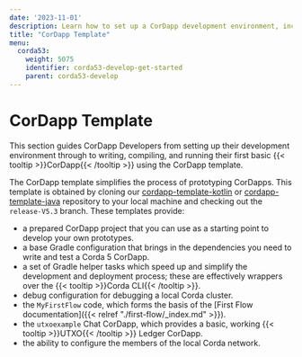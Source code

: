```yaml
---
date: '2023-11-01'
description: Learn how to set up a CorDapp development environment, including writing, compiling, and running a first basic CorDapp using the CorDapp template.
title: "CorDapp Template"
menu:
  corda53:
    weight: 5075
    identifier: corda53-develop-get-started
    parent: corda53-develop
---
```

# CorDapp Template

This section guides CorDapp Developers from setting up their development environment through to writing, compiling, and running their first basic {{< tooltip >}}CorDapp{{< /tooltip >}} using the CorDapp template.

The CorDapp template simplifies the process of prototyping CorDapps.
This template is obtained by cloning our [cordapp-template-kotlin](https://github.com/corda/cordapp-template-kotlin/tree/release-V5.3) or [cordapp-template-java](https://github.com/corda/cordapp-template-java/tree/release-V5.3) repository to your local machine and checking out the `release-V5.3` branch. These templates provide:

* a prepared CorDapp project that you can use as a starting point to develop your own prototypes.
* a base Gradle configuration that brings in the dependencies you need to write and test a Corda 5 CorDapp.
* a set of Gradle helper tasks which speed up and simplify the development and deployment process; these are effectively wrappers over the {{< tooltip >}}Corda CLI{{< /tooltip >}}.
* debug configuration for debugging a local Corda cluster.
* the `MyFirstFlow` code, which forms the basis of the [First Flow documentation]({{< relref "./first-flow/_index.md" >}}).
* the `utxoexample` Chat CorDapp, which provides a basic, working {{< tooltip >}}UTXO{{< /tooltip >}} Ledger CorDapp.
* the ability to configure the members of the local Corda network.
